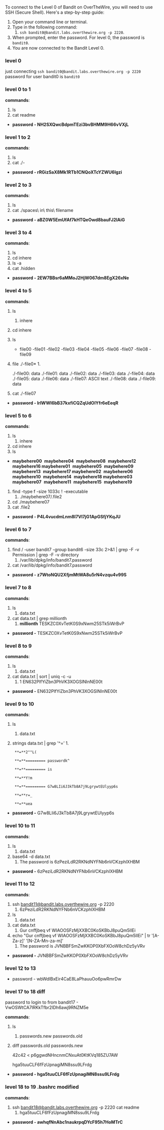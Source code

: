 To connect to the Level 0 of Bandit on OverTheWire, you will need to use SSH (Secure Shell). Here's a step-by-step guide:

1. Open your command line or terminal.
2. Type in the following command: 
    1. `ssh bandit0@bandit.labs.overthewire.org -p 2220`.
3. When prompted, enter the password. For level 0, the password is `bandit0`.
4. You are now connected to the Bandit Level 0.

### level 0

just connecting `ssh bandit0@bandit.labs.overthewire.org -p 2220`
password for user bandit0 is `bandit0`

### level 0 to 1

**commands**:

1. ls
2. cat readme

- **password -  NH2SXQwcBdpmTEzi3bvBHMM9H66vVXjL**

### level 1 to 2

**commands**:

1. ls
2. cat ./-

- **password -  rRGizSaX8Mk1RTb1CNQoXTcYZWU6lgzi**

### level 2 to 3

**commands**:

1. ls 
2. cat ./spaces\ in\ this\ filename

- **password -  aBZ0W5EmUfAf7kHTQeOwd8bauFJ2lAiG**

### level 3 to 4


**commands**:

1. ls
2. cd inhere
3. ls -a
4. cat .hidden

- **password -  2EW7BBsr6aMMoJ2HjW067dm8EgX26xNe**



### level 4 to 5

**commands**:

1. ls
    1. inhere
2. cd inhere
3. ls
    - file00 -file01 -file02 -file03 -file04 -file05 -file06 -file07 -file08 -file09
4. file ./-file0*
    1. 
    
    ./-file00: data
    ./-file01: data
    ./-file02: data
    ./-file03: data
    ./-file04: data
    ./-file05: data
    ./-file06: data
    ./-file07: ASCII text
    ./-file08: data
    ./-file09: data
    
5. cat ./-file07

- **password -  lrIWWI6bB37kxfiCQZqUdOIYfr6eEeqR**

### level 5 to 6

**commands**:

1. ls
    1. inhere
2. cd inhere 
3. ls
- **maybehere00**  **maybehere04**  **maybehere08**  **maybehere12**  **maybehere16 maybehere01**  **maybehere05**  **maybehere09**  **maybehere13**  **maybehere17 maybehere02**  **maybehere06**  **maybehere10**  **maybehere14**  **maybehere18 maybehere03**  **maybehere07**  **maybehere11**  **maybehere15**  **maybehere19**
1. find -type f -size 1033c ! -executable
    1. ./maybehere07/.file2
2. cd ./maybehere07
3. cat .file2

- **password -  P4L4vucdmLnm8I7Vl7jG1ApGSfjYKqJU**

### level 6 to 7

**commands**:

1. find / -user bandit7 -group bandit6 -size 33c 2>&1 | grep -F -v Permission | grep -F -v directory
    1. /var/lib/dpkg/info/bandit7.password
2. cat /var/lib/dpkg/info/bandit7.password

- **password -  z7WtoNQU2XfjmMtWA8u5rN4vzqu4v99S**

### level 7 to 8

**commands**:

1. ls
    1. data.txt
2. cat data.txt | grep millionth
    1. **millionth**	TESKZC0XvTetK0S9xNwm25STk5iWrBvP

- **password -**  TESKZC0XvTetK0S9xNwm25STk5iWrBvP

### level 8 to 9

**commands**:

1. ls
    1. data.txt
2. cat data.txt | sort | uniq -c -u
    1. 1 EN632PlfYiZbn3PhVK3XOGSlNInNE00t

- **password -**  EN632PlfYiZbn3PhVK3XOGSlNInNE00t

### level 9 to 10

**commands**:

1. ls
    1. data.txt
2. strings data.txt | grep '^=’
    1. 
        
        **=**2""L(
        
        **=**========= passwordk^
        
        **=**========= is
        
        **=**Y!m
        
        **=**========= G7w8LIi6J3kTb8A7j9LgrywtEUlyyp6s
        
        **=**r=_
        
        **=**uea
        

- **password -**  G7w8LIi6J3kTb8A7j9LgrywtEUlyyp6s

### level 10 to 11

**commands**:

1. ls
    1. data.txt
2. base64 -d data.txt
    1. The password is 6zPeziLdR2RKNdNYFNb6nVCKzphlXHBM

- **password -**  6zPeziLdR2RKNdNYFNb6nVCKzphlXHBM


### level 11 to 12

**commands**:

1. ssh [bandit11@bandit.labs.overthewire.org](mailto:bandit2@bandit.labs.overthewire.org) -p 2220
    1. 6zPeziLdR2RKNdNYFNb6nVCKzphlXHBM
2. ls
    1. data.txt
3. cat data.txt
    1. Gur cnffjbeq vf WIAOOSFzMjXXBC0KoSKBbJ8puQm5lIEi
4. echo "Gur cnffjbeq vf WIAOOSFzMjXXBC0KoSKBbJ8puQm5lIEi" | tr '[A-Za-z]' '[N-ZA-Mn-za-m]’
    1. The password is JVNBBFSmZwKKOP0XbFXOoW8chDz5yVRv
- **password -**  JVNBBFSmZwKKOP0XbFXOoW8chDz5yVRv


### level 12 to 13

- password - wbWdlBxEir4CaE8LaPhauuOo6pwRmrDw



### level 17 to 18 diff

password to login to from bandit17 - VwOSWtCA7lRKkTfbr2IDh6awj9RNZM5e

**commands**:

1. ls
    1. passwords.new  passwords.old
2.  diff passwords.old passwords.new
    
    42c42
    < p6ggwdNHncnmCNxuAt0KtKVq185ZU7AW
    
    hga5tuuCLF6fFzUpnagiMN8ssu9LFrdg
    

- **password -  hga5tuuCLF6fFzUpnagiMN8ssu9LFrdg**

### level 18 to 19 .bashrc modified

**commands**:

1. ssh [bandit18@bandit.labs.overthewire.org](mailto:bandit18@bandit.labs.overthewire.org) -p 2220 cat readme
    1. hga5tuuCLF6fFzUpnagiMN8ssu9LFrdg

- **password -  awhqfNnAbc1naukrpqDYcF95h7HoMTrC**



